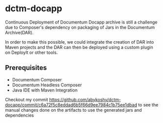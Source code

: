 # dctm-docapp
Continuous Deployment of Documentum Docapp archive is still a challenge due to Composer's dependency on packaging of Jars in the Documentum Archive(DAR).

In order to make this possible, we could integrate the creation of DAR into Maven projects and the DAR can then be deployed using a custom plugin on DeployIt or other tools.

## Prerequisites
- Documentum Composer
- Documentum Headless Composer
- Java IDE with Maven Integration

Checkout my commit https://github.com/abykoshy/dctm-docapp/commit/c6a72f5c8eddad6b5f66d9ee7984c1b75ee1dbad to see the manual changes done on the artifacts to use the generated jars and dependencies
